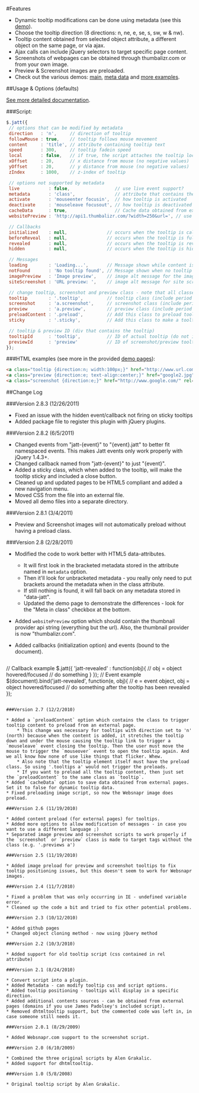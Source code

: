 #Features

* Dynamic tooltip modifications can be done using metadata (see this [demo](http://mottie.github.com/Jatt/meta.html)).
* Choose the tooltip direction (8 directions: n, ne, e, se, s, sw, w & nw).
* Tooltip content obtained from selected object attribute, a different object on the same page, or via ajax.
* Ajax calls can include jQuery selectors to target specific page content.
* Screenshots of webpages can be obtained through thumbalizr.com or from your own image.
* Preview & Screenshot images are preloaded.
* Check out the various demos: [main](http://mottie.github.com/Jatt/index.html), [meta data](http://mottie.github.com/Jatt/meta.html)
 and [more examples](http://mottie.github.com/Jatt/examples.html).

##Usage & Options (defaults)

[See more detailed documentation](http://mottie.github.com/Jatt/index.html).

###Script:

```javascript
$.jatt({
 // options that can be modified by metadata
 direction   : 'n',     // direction of tooltip
 followMouse : true,    // tooltip follows mouse movement
 content     : 'title', // attribute containing tooltip text
 speed       : 300,     // tooltip fadein speed
 local       : false,   // if true, the script attaches the tooltip locally; if false, the tooltip is added to the body
 xOffset     : 20,      // x distance from mouse (no negative values)
 yOffset     : 20,      // y distance from mouse (no negative values)
 zIndex      : 1000,    // z-index of tooltip

 // options not supported by metadata
 live           : false,                 // use live event support?
 metadata       : 'class',               // attribute that contains the metadata, use "false" (no quotes) to disable the metadata.
 activate       : 'mouseenter focusin',  // how tooltip is activated
 deactivate     : 'mouseleave focusout', // how tooltip is deactivated
 cacheData      : true,                  // Cache data obtained from external pages, set to false if the data is dynamic.
 websitePreview : 'http://api1.thumbalizr.com/?width=250&url=', // use your own custom thumbnail service (api string - http://www.thumbalizr.com/apitools.php)

 // Callbacks
 initialized    : null,               // occurs when the tooltip is called - when hovering over an object
 beforeReveal   : null,               // occurs when the tooltip is fully formed, but still hidden
 revealed       : null,               // occurs when the tooltip is revealed
 hidden         : null,               // occurs when the tooltip is hidden (removed)

 // Messages
 loading        : 'Loading...',       // Message shown while content is loading
 notFound       : 'No tooltip found', // Message shown when no tooltip content is found
 imagePreview   : 'Image preview',    // image alt message for the image shown in the preview tooltip
 siteScreenshot : 'URL preview: ',    // image alt message for site screenshots, this message is followed by the URL

 // change tooltip, screenshot and preview class - note that all classes have a "." in front
 tooltip        : '.tooltip',         // tooltip class (include period ".")
 screenshot     : 'a.screenshot',     // screenshot class (include period ".")
 preview        : 'a.preview',        // preview class (include period ".")
 preloadContent : '.preload',         // Add this class to preload tooltip content (not preview or screenshot).
 sticky         : '.sticky',          // Add this class to make a tooltip sticky. Only one tooltip on the screen at a time though.

 // tooltip & preview ID (div that contains the tooltip)
 tooltipId      : 'tooltip',          // ID of actual tooltip (do not include the "#" in front)
 previewId      : 'preview'           // ID of screenshot/preview tooltip (do not include the "#" in front)
});
```

###HTML examples (see more in the provided [demo pages](http://mottie.github.com/Jatt/examples.html)):

```html
<a class="tooltip {direction:n; width:100px;}" href="http://www.url.com" title="Tooltip Content">Displayed text</a>
<a class="preview {direction:e; text-align:center;}" href="google2.jpg" title="Google's Logo"><img src="google1.jpg" /></a>
<a class="screenshot {direction:e;}" href="http://www.google.com/" rel="#" title="<center>Google</center>">Google</a>
```

##Change Log

###Version 2.8.3 (12/26/2011)

* Fixed an issue with the hidden event/callback not firing on sticky tooltips
* Added package file to register this plugin with jQuery plugins.

###Version 2.8.2 (6/5/2011)

* Changed events from "jatt-{event}" to "{event}.jatt" to better fit namespaced events. This makes Jatt events only work properly with jQuery 1.4.3+.
* Changed callback named from "jatt-{event}" to just "{event}".
* Added a sticky class, which when added to the tooltip, will make the tooltip sticky and included a close button.
* Cleaned up and updated pages to be HTML5 compliant and added a new navigation menu.
* Moved CSS from the file into an external file.
* Moved all demo files into a separate directory.

###Version 2.8.1 (3/4/2011)

* Preview and Screenshot images will not automatically preload without having a preload class.

###Version 2.8 (2/28/2011)

* Modified the code to work better with HTML5 data-attributes.

	* It will first look in the bracketed metadata stored in the attribute named in `metadata` option.
	* Then it'll look for unbracketed metadata - you really only need to put brackets around the metadata when in the class attribute.
	* If still nothing is found, it will fall back on any metadata stored in "data-jatt".
	* Updated the demo page to demonstrate the differences - look for the "Meta in class" checkbox at the bottom.

* Added `websitePreview` option which should contain the thumbnail provider api string (everything but the url). Also, the thumbnail provider is now "thumbalizr.com".
* Added callbacks (initialization option) and events (bound to the document).

    ```javascript
// Callback example
$.jatt({
  'jatt-revealed' : function(obj){
    // obj = object hovered/focused
    // do something
  }
});
// Event example
$(document).bind('jatt-revealed', function(e, obj){
  // e = event object, obj = object hovered/focused
  // do something after the tooltip has been revealed
});
```

###Version 2.7 (12/2/2010)

* Added a `preloadContent` option which contains the class to trigger tooltip content to preload from an external page.
	* This change was necessary for tooltips with direction set to 'n' (north) because when the content is added, it stretches the tooltip down and under the mouse causing the tooltip link to trigger a `mouseleave` event closing the tooltip. Then the user must move the mouse to trigger the `mouseover` event to open the tooltip again. And we all know how none of use like things that flicker. Whew.
	* Also note that the tooltip element itself must have the preload class. So using '.tooltips a' would not trigger the preloads.
	* If you want to preload all the tooltip content, then just set the `preloadContent` to the same class as `tooltip`.
* Added `cacheData` option to save data obtained from external pages. Set it to false for dynamic tooltip data.
* Fixed preloading image script, so now the Websnapr image does preload.

###Version 2.6 (11/19/2010)

* Added content preload (for external pages) for tooltips.
* Added more options to allow modification of messages - in case you want to use a different language ;)
* Separated image preview and screenshot scripts to work properly if the `screenshot` or `preview` class is made to target tags without the class (e.g. '.previews a')

###Version 2.5 (11/19/2010)

* Added image preload for preview and screenshot tooltips to fix tooltip positioning issues, but this doesn't seem to work for Websnapr images.

###Version 2.4 (11/7/2010)

* Fixed a problem that was only occurring in IE - undefined variable error.
* Cleaned up the code a bit and tried to fix other potential problems.

###Version 2.3 (10/12/2010)

* Added github pages
* Changed object cloning method - now using jQuery method

###Version 2.2 (10/3/2010)

* Added support for old tooltip script (css contained in rel attribute)

###Version 2.1 (8/24/2010)

* Convert script into a plugin.
* Added Metadata - can modify tooltip css and script options.
* Added tooltip positioning - tooltips will display in a specific direction.
* Added additional contents sources - can be obtained from external pages (domains if you use James Padolsey's included script).
* Removed dhtmltooltip support, but the commented code was left in, in case someone still needs it.

###Version 2.0.1 (8/29/2009)

* Added Websnapr.com support to the screenshot script.

###Version 2.0 (6/10/2009)

* Combined the three original scripts by Alen Grakalic.
* Added support for dhtmltooltip.

###Version 1.0 (5/8/2008)

* Original tooltip script by Alen Grakalic.
